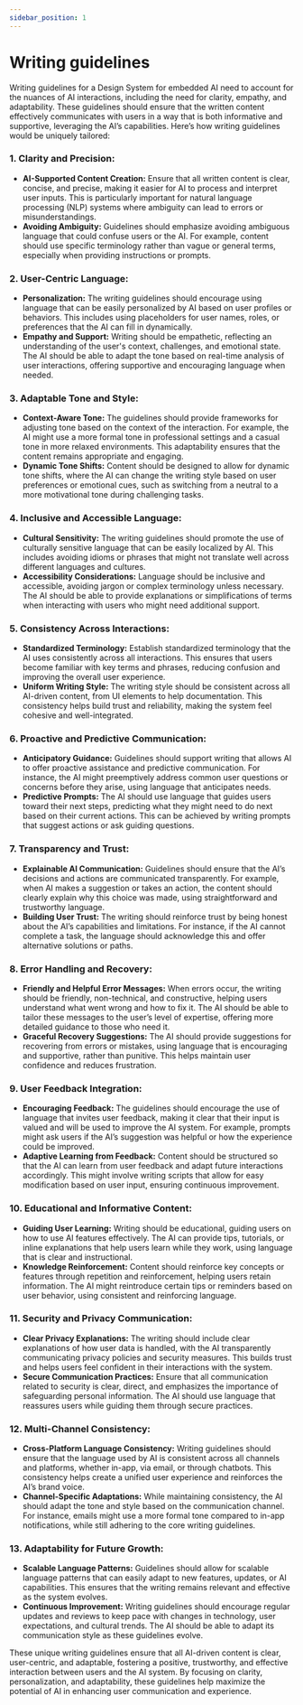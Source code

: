 ```yaml
---
sidebar_position: 1
---
```


# Writing guidelines

Writing guidelines for a Design System for embedded AI need to account for the nuances of AI interactions, including the need for clarity, empathy, and adaptability. These guidelines should ensure that the written content effectively communicates with users in a way that is both informative and supportive, leveraging the AI’s capabilities. Here’s how writing guidelines would be uniquely tailored:

### 1. **Clarity and Precision:**
   - **AI-Supported Content Creation:** Ensure that all written content is clear, concise, and precise, making it easier for AI to process and interpret user inputs. This is particularly important for natural language processing (NLP) systems where ambiguity can lead to errors or misunderstandings.
   - **Avoiding Ambiguity:** Guidelines should emphasize avoiding ambiguous language that could confuse users or the AI. For example, content should use specific terminology rather than vague or general terms, especially when providing instructions or prompts.

### 2. **User-Centric Language:**
   - **Personalization:** The writing guidelines should encourage using language that can be easily personalized by AI based on user profiles or behaviors. This includes using placeholders for user names, roles, or preferences that the AI can fill in dynamically.
   - **Empathy and Support:** Writing should be empathetic, reflecting an understanding of the user's context, challenges, and emotional state. The AI should be able to adapt the tone based on real-time analysis of user interactions, offering supportive and encouraging language when needed.

### 3. **Adaptable Tone and Style:**
   - **Context-Aware Tone:** The guidelines should provide frameworks for adjusting tone based on the context of the interaction. For example, the AI might use a more formal tone in professional settings and a casual tone in more relaxed environments. This adaptability ensures that the content remains appropriate and engaging.
   - **Dynamic Tone Shifts:** Content should be designed to allow for dynamic tone shifts, where the AI can change the writing style based on user preferences or emotional cues, such as switching from a neutral to a more motivational tone during challenging tasks.

### 4. **Inclusive and Accessible Language:**
   - **Cultural Sensitivity:** The writing guidelines should promote the use of culturally sensitive language that can be easily localized by AI. This includes avoiding idioms or phrases that might not translate well across different languages and cultures.
   - **Accessibility Considerations:** Language should be inclusive and accessible, avoiding jargon or complex terminology unless necessary. The AI should be able to provide explanations or simplifications of terms when interacting with users who might need additional support.

### 5. **Consistency Across Interactions:**
   - **Standardized Terminology:** Establish standardized terminology that the AI uses consistently across all interactions. This ensures that users become familiar with key terms and phrases, reducing confusion and improving the overall user experience.
   - **Uniform Writing Style:** The writing style should be consistent across all AI-driven content, from UI elements to help documentation. This consistency helps build trust and reliability, making the system feel cohesive and well-integrated.

### 6. **Proactive and Predictive Communication:**
   - **Anticipatory Guidance:** Guidelines should support writing that allows AI to offer proactive assistance and predictive communication. For instance, the AI might preemptively address common user questions or concerns before they arise, using language that anticipates needs.
   - **Predictive Prompts:** The AI should use language that guides users toward their next steps, predicting what they might need to do next based on their current actions. This can be achieved by writing prompts that suggest actions or ask guiding questions.

### 7. **Transparency and Trust:**
   - **Explainable AI Communication:** Guidelines should ensure that the AI’s decisions and actions are communicated transparently. For example, when AI makes a suggestion or takes an action, the content should clearly explain why this choice was made, using straightforward and trustworthy language.
   - **Building User Trust:** The writing should reinforce trust by being honest about the AI’s capabilities and limitations. For instance, if the AI cannot complete a task, the language should acknowledge this and offer alternative solutions or paths.

### 8. **Error Handling and Recovery:**
   - **Friendly and Helpful Error Messages:** When errors occur, the writing should be friendly, non-technical, and constructive, helping users understand what went wrong and how to fix it. The AI should be able to tailor these messages to the user’s level of expertise, offering more detailed guidance to those who need it.
   - **Graceful Recovery Suggestions:** The AI should provide suggestions for recovering from errors or mistakes, using language that is encouraging and supportive, rather than punitive. This helps maintain user confidence and reduces frustration.

### 9. **User Feedback Integration:**
   - **Encouraging Feedback:** The guidelines should encourage the use of language that invites user feedback, making it clear that their input is valued and will be used to improve the AI system. For example, prompts might ask users if the AI’s suggestion was helpful or how the experience could be improved.
   - **Adaptive Learning from Feedback:** Content should be structured so that the AI can learn from user feedback and adapt future interactions accordingly. This might involve writing scripts that allow for easy modification based on user input, ensuring continuous improvement.

### 10. **Educational and Informative Content:**
   - **Guiding User Learning:** Writing should be educational, guiding users on how to use AI features effectively. The AI can provide tips, tutorials, or inline explanations that help users learn while they work, using language that is clear and instructional.
   - **Knowledge Reinforcement:** Content should reinforce key concepts or features through repetition and reinforcement, helping users retain information. The AI might reintroduce certain tips or reminders based on user behavior, using consistent and reinforcing language.

### 11. **Security and Privacy Communication:**
   - **Clear Privacy Explanations:** The writing should include clear explanations of how user data is handled, with the AI transparently communicating privacy policies and security measures. This builds trust and helps users feel confident in their interactions with the system.
   - **Secure Communication Practices:** Ensure that all communication related to security is clear, direct, and emphasizes the importance of safeguarding personal information. The AI should use language that reassures users while guiding them through secure practices.

### 12. **Multi-Channel Consistency:**
   - **Cross-Platform Language Consistency:** Writing guidelines should ensure that the language used by AI is consistent across all channels and platforms, whether in-app, via email, or through chatbots. This consistency helps create a unified user experience and reinforces the AI’s brand voice.
   - **Channel-Specific Adaptations:** While maintaining consistency, the AI should adapt the tone and style based on the communication channel. For instance, emails might use a more formal tone compared to in-app notifications, while still adhering to the core writing guidelines.

### 13. **Adaptability for Future Growth:**
   - **Scalable Language Patterns:** Guidelines should allow for scalable language patterns that can easily adapt to new features, updates, or AI capabilities. This ensures that the writing remains relevant and effective as the system evolves.
   - **Continuous Improvement:** Writing guidelines should encourage regular updates and reviews to keep pace with changes in technology, user expectations, and cultural trends. The AI should be able to adapt its communication style as these guidelines evolve.

These unique writing guidelines ensure that all AI-driven content is clear, user-centric, and adaptable, fostering a positive, trustworthy, and effective interaction between users and the AI system. By focusing on clarity, personalization, and adaptability, these guidelines help maximize the potential of AI in enhancing user communication and experience.
